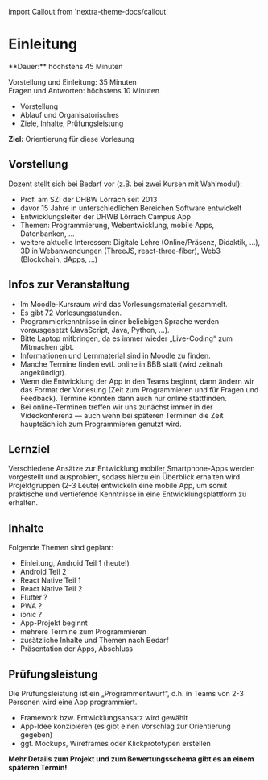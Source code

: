 import Callout from 'nextra-theme-docs/callout'

# Einleitung

<Callout>
  **Dauer:** höchstens 45 Minuten

  Vorstellung und Einleitung: 35 Minuten \
  Fragen und Antworten: höchstens 10 Minuten

  - Vorstellung
  - Ablauf und Organisatorisches
  - Ziele, Inhalte, Prüfungsleistung

  **Ziel:** Orientierung für diese Vorlesung
</Callout>


## Vorstellung

Dozent stellt sich bei Bedarf vor (z.B. bei zwei Kursen mit Wahlmodul): 

- Prof. am SZI der DHBW Lörrach seit 2013
- davor 15 Jahre in unterschiedlichen Bereichen Software entwickelt
- Entwicklungsleiter der DHWB Lörrach Campus App
- Themen: Programmierung, Webentwicklung, mobile Apps, Datenbanken, …
- weitere aktuelle Interessen: Digitale Lehre (Online/Präsenz, Didaktik, …), 3D in Webanwendungen (ThreeJS, react-three-fiber), Web3 (Blockchain, dApps, …)


## Infos zur Veranstaltung

- Im Moodle-Kursraum wird das Vorlesungsmaterial gesammelt.
- Es gibt 72 Vorlesungsstunden.
- Programmierkenntnisse in einer beliebigen Sprache werden vorausgesetzt (JavaScript, Java, Python, …). 
- Bitte Laptop mitbringen, da es immer wieder „Live-Coding“ zum Mitmachen gibt. 
- Informationen und Lernmaterial sind in Moodle zu finden.
- Manche Termine finden evtl. online in BBB statt (wird zeitnah angekündigt).
- Wenn die Entwicklung der App in den Teams beginnt, dann ändern wir das Format der Vorlesung (Zeit zum Programmieren und für Fragen und Feedback). Termine könnten dann auch nur online stattfinden.
- Bei online-Terminen treffen wir uns zunächst immer in der Videokonferenz &mdash; auch wenn bei späteren Terminen die Zeit hauptsächlich zum Programmieren genutzt wird.


## Lernziel

Verschiedene Ansätze zur Entwicklung mobiler Smartphone-Apps 
werden vorgestellt und ausprobiert, sodass hierzu ein Überblick 
erhalten wird. Projektgruppen (2-3 Leute) entwickeln eine mobile 
App, um somit praktische und vertiefende Kenntnisse in eine 
Entwicklungsplattform zu erhalten.


## Inhalte

Folgende Themen sind geplant:

- Einleitung, Android Teil 1 (heute!)
- Android Teil 2
- React Native Teil 1
- React Native Teil 2
- Flutter ?
- PWA ?
- ionic ?
- App-Projekt beginnt
- mehrere Termine zum Programmieren
- zusätzliche Inhalte und Themen nach Bedarf
- Präsentation der Apps, Abschluss

## Prüfungsleistung
Die Prüfungsleistung ist ein „Programmentwurf“, d.h. in 
Teams von 2-3 Personen wird eine App programmiert.

- Framework bzw. Entwicklungsansatz wird gewählt
- App-Idee konzipieren (es gibt einen Vorschlag zur Orientierung gegeben)
- ggf. Mockups, Wireframes oder Klickprototypen erstellen

**Mehr Details zum Projekt und zum Bewertungsschema gibt es an einem späteren Termin!**
        